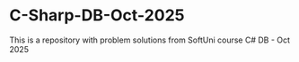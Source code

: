 # C-Sharp-DB-Oct-2025
This is a repository with problem solutions from SoftUni course C# DB - Oct 2025
